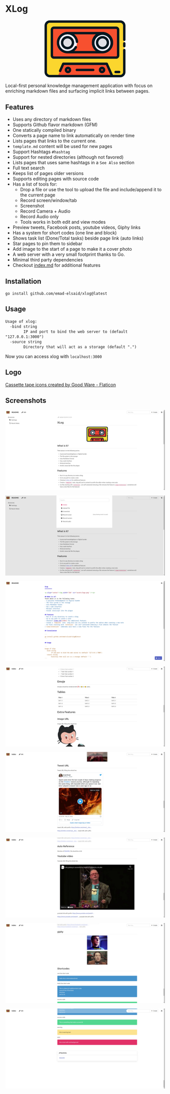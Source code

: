 XLog
=========

<p align="center"><img width="256" src="assets/logo.png" /></p>

Local-first personal knowledge management application with focus on enriching markdown files and surfacing implicit links between pages.

## Features
- Uses any directory of markdown files
- Supports Github flavor markdown (GFM)
- One statically compiled binary
- Converts a page name to link automatically on render time
- Lists pages that links to the current one.
- `template.md` content will be used for new pages
- Support Hashtags `#hashtag`
- Support for nested directories (although not favored)
- Lists pages that uses same hashtags in a `See Also` section
- Full text search
- Keeps list of pages older versions
- Supports editing pages with source code
- Has a list of tools for:
  - Drop a file or use the tool to upload the file and include/append it to the current page
  - Record screen/window/tab
  - Screenshot
  - Record Camera + Audio
  - Record Audio only
  - Tools works in both edit and view modes
- Preview tweets, Facebook posts, youtube videos, Giphy links
- Has a system for short codes (one line and block)
- Shows task list (Done/Total tasks) beside page link (auto links)
- Star pages to pin them to sidebar
- Add image to the start of a page to make it a cover photo
- A web server with a very small footprint thanks to Go.
- Minimal third party dependencies
- Checkout [index.md](index) for additional features

## Installation

```
go install github.com/emad-elsaid/xlog@latest
```

## Usage

```
Usage of xlog:
  -bind string
        IP and port to bind the web server to (default "127.0.0.1:3000")
  -source string
        Directory that will act as a storage (default ".")
```

Now you can access xlog with `localhost:3000`

## Logo

[Cassette tape icons created by Good Ware - Flaticon](https://www.flaticon.com/free-icons/cassette-tape)

## Screenshots

![](/public/f583bb0cbdf12641666e6f10b26171f61caee3330a68eb825ecbf77eab0227bd.png)

![](/public/e070d8b44a069a6b7336d9be02da4be9020d381aabeb073aa3399df71ca0492b.png)

![](/public/5a182dba45298d4bbc837a6d719c5c194c00f0fce8be363e33f85e9f7f849903.png)

![](/public/7fb69b1749f666f57bcc4044496efd943a84e0f2330cdd724177b4a225baef38.png)

![](/public/bbf6f8be4d374a33338938aeefe70a2f77eb841af8e77b6b79e2659b872e3933.png)

![](/public/9e732a37a60ea4e75c66e5acee8eb493e58d69f52c7121970f4ca24a8f69c8bd.png)

![](/public/8428b0390a330ebc3a815a9efac7b8b6a7b9891f772e6bec5ab73c07d0b9bda4.png)

![](/public/47ef8360209b86693a93794abafb5cccde08499ced4bd5250b77af1e0fce70cd.png)
